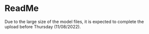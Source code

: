 # ReadMe
Due to the large size of the model files, it is expected to complete the upload before Thursday (11/08/2022).
